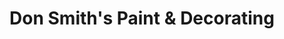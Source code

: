 ---
title: "Don Smith's Paint & Decorating"
url: /vero-beach/don-smiths-paint-und-decorating/
shop: Farben
---